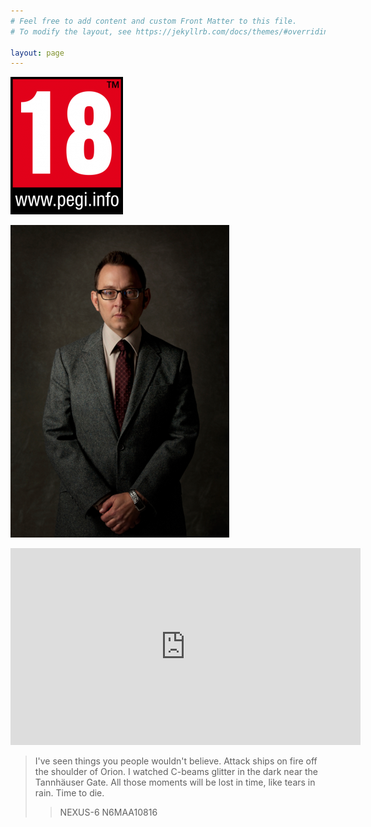 ```yaml
---
# Feel free to add content and custom Front Matter to this file.
# To modify the layout, see https://jekyllrb.com/docs/themes/#overriding-theme-defaults

layout: page
---
```


![Pegi +18](/assets/img/pegi18-logo.png "Pegi +18 lakin sandığınız gibi değil! :) Pegi +18, but not what you think! :)")

![Harold X](/assets/img/harold-finch-01.png "Harold X")

<iframe width="560" height="315" src="https://www.youtube.com/embed/HU7Ga7qTLDU" frameborder="0" allow="accelerometer; autoplay; clipboard-write; encrypted-media; gyroscope; picture-in-picture" allowfullscreen></iframe>

> I've seen things you people wouldn't believe. Attack ships on fire off the shoulder of Orion. I watched C-beams glitter in the dark near the Tannhäuser Gate. All those moments will be lost in time, like tears in rain. Time to die.
>> NEXUS-6 N6MAA10816
